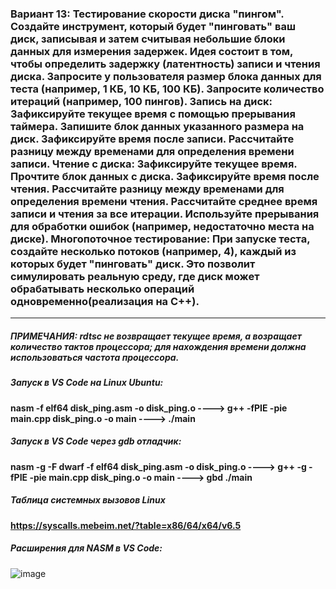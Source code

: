 ### Вариант 13:   Тестирование скорости диска "пингом". Создайте инструмент, который будет "пинговать" ваш диск, записывая и затем считывая небольшие блоки данных для измерения задержек. Идея состоит в том, чтобы определить задержку (латентность) записи и чтения диска. Запросите у пользователя размер блока данных для теста (например, 1 КБ, 10 КБ, 100 КБ). Запросите количество итераций (например, 100 пингов). Запись на диск: Зафиксируйте текущее время с помощью прерывания таймера. Запишите блок данных указанного размера на диск. Зафиксируйте время после записи. Рассчитайте разницу между временами для определения времени записи. Чтение с диска: Зафиксируйте текущее время. Прочтите блок данных с диска. Зафиксируйте время после чтения. Рассчитайте разницу между временами для определения времени чтения. Рассчитайте среднее время записи и чтения за все итерации. Используйте прерывания для обработки ошибок (например, недостаточно места на диске). Многопоточное тестирование: При запуске теста, создайте несколько потоков (например, 4), каждый из которых будет "пинговать" диск. Это позволит симулировать реальную среду, где диск может обрабатывать несколько операций одновременно(реализация на C++).
----------------------
##### ПРИМЕЧАНИЯ: rdtsc не возвращает текущее время, а возращает количество тактов процессора; для нахождения времени должна использоваться частота процессора.
##### Запуск в VS Code на Linux Ubuntu:
#### nasm -f elf64 disk_ping.asm -o disk_ping.o ----> g++ -fPIE -pie main.cpp disk_ping.o -o main ----> ./main
##### Запуск в VS Code через gdb отладчик:
#### nasm -g -F dwarf -f elf64 disk_ping.asm -o disk_ping.o ----> g++ -g -fPIE -pie main.cpp disk_ping.o -o main ----> gbd ./main
##### Таблица системных вызовов Linux
#### https://syscalls.mebeim.net/?table=x86/64/x64/v6.5
##### Расширения для NASM в VS Code:
![image](https://github.com/user-attachments/assets/2fd9ac26-0bf2-40e8-9887-7be48c95b555)


